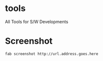tools
=====

All Tools for S/W Developments

Screenshot
==========

    fab screenshot http://url.address.goes.here
